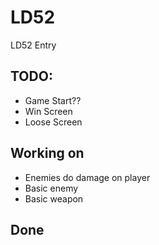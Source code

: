 # LD52

LD52 Entry


## TODO: 

* Game Start??
* Win Screen
* Loose Screen

## Working on 

* Enemies do damage on player
* Basic enemy
* Basic weapon

## Done
